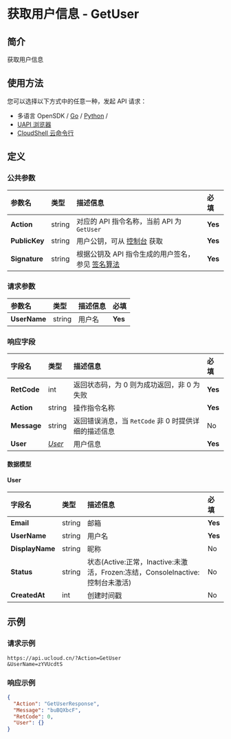 # 获取用户信息 - GetUser

## 简介

获取用户信息






## 使用方法

您可以选择以下方式中的任意一种，发起 API 请求：
- 多语言 OpenSDK / [Go](https://github.com/ucloud/ucloud-sdk-go) / [Python](https://github.com/ucloud/ucloud-sdk-python3) /
- [UAPI 浏览器](https://console.ucloud.cn/uapi/detail?id=GetUser)
- [CloudShell 云命令行](https://shell.ucloud.cn/)


## 定义

### 公共参数

| 参数名 | 类型 | 描述信息 | 必填 |
|:---|:---|:---|:---|
| **Action**     | string  | 对应的 API 指令名称，当前 API 为 `GetUser`                        | **Yes** |
| **PublicKey**  | string  | 用户公钥，可从 [控制台](https://console.ucloud.cn/uapi/apikey) 获取                                             | **Yes** |
| **Signature**  | string  | 根据公钥及 API 指令生成的用户签名，参见 [签名算法](api/summary/signature.md)  | **Yes** |

### 请求参数

| 参数名 | 类型 | 描述信息 | 必填 |
|:---|:---|:---|:---|
| **UserName** | string | 用户名 |**Yes**|

### 响应字段

| 字段名 | 类型 | 描述信息 | 必填 |
|:---|:---|:---|:---|
| **RetCode** | int | 返回状态码，为 0 则为成功返回，非 0 为失败 |**Yes**|
| **Action** | string | 操作指令名称 |**Yes**|
| **Message** | string | 返回错误消息，当 `RetCode` 非 0 时提供详细的描述信息 |No|
| **User** | [*User*](#User) | 用户信息 |**Yes**|

#### 数据模型


#### User

| 字段名 | 类型 | 描述信息 | 必填 |
|:---|:---|:---|:---|
| **Email** | string | 邮箱 |**Yes**|
| **UserName** | string | 用户名 |**Yes**|
| **DisplayName** | string | 昵称 |No|
| **Status** | string | 状态(Active:正常，Inactive:未激活，Frozen:冻结，ConsoleInactive:控制台未激活) |No|
| **CreatedAt** | int | 创建时间戳 |No|

## 示例

### 请求示例
    
```
https://api.ucloud.cn/?Action=GetUser
&UserName=zYVUcdtS
```

### 响应示例
    
```json
{
  "Action": "GetUserResponse",
  "Message": "buBQXbcF",
  "RetCode": 0,
  "User": {}
}
```





